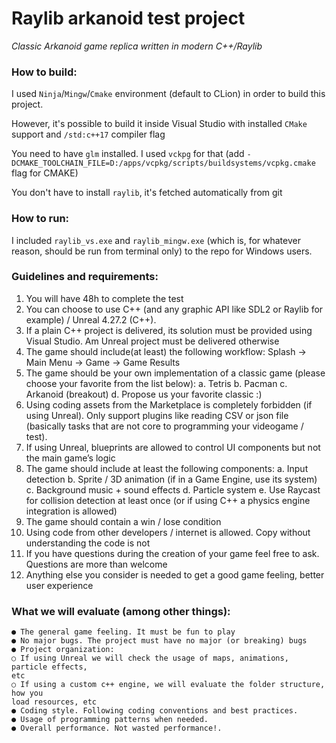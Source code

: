 # Raylib arkanoid test project
*Classic Arkanoid game replica written in modern C++/Raylib*


### How to build:
I used `Ninja`/`Mingw`/`Cmake` environment (default to CLion) in order to build this project. 

However, it's possible to build it inside Visual Studio with installed `CMake` support and `/std:c++17` compiler flag

You need to have `glm` installed. I used `vckpg` for that (add `-DCMAKE_TOOLCHAIN_FILE=D:/apps/vcpkg/scripts/buildsystems/vcpkg.cmake` flag for CMAKE)

You don't have to install `raylib`, it's fetched automatically from git
### How to run:
I included `raylib_vs.exe` and `raylib_mingw.exe` (which is, for whatever reason, should be run from terminal only) to the repo for Windows users.

### Guidelines and requirements:
1. You will have 48h to complete the test
2. You can choose to use C++ (and any graphic API like SDL2 or Raylib for example) /
   Unreal 4.27.2 (C++).
3. If a plain C++ project is delivered, its solution must be provided using Visual Studio.
   Am Unreal project must be delivered otherwise
4. The game should include(at least) the following workflow: Splash -> Main Menu ->
   Game -> Game Results
5. The game should be your own implementation of a classic game (please choose
   your favorite from the list below):
   a. Tetris
   b. Pacman
   c. Arkanoid (breakout)
   d. Propose us your favorite classic :)
6. Using coding assets from the Marketplace is completely forbidden (if using Unreal).
   Only support plugins like reading CSV or json file (basically tasks that are not core to
   programming your videogame / test).
7. If using Unreal, blueprints are allowed to control UI components but not the main
   game’s logic
8. The game should include at least the following components:
   a. Input detection
   b. Sprite / 3D animation (if in a Game Engine, use its system)
   c. Background music + sound effects
   d. Particle system
   e. Use Raycast for collision detection at least once (or if using C++ a physics
   engine integration is allowed)
9. The game should contain a win / lose condition
10. Using code from other developers / internet is allowed. Copy without understanding
    the code is not
11. If you have questions during the creation of your game feel free to ask. Questions are
    more than welcome
12. Anything else you consider is needed to get a good game feeling, better user
    experience
### What we will evaluate (among other things):
    ● The general game feeling. It must be fun to play
    ● No major bugs. The project must have no major (or breaking) bugs
    ● Project organization:
    ○ If using Unreal we will check the usage of maps, animations, particle effects,
    etc
    ○ If using a custom c++ engine, we will evaluate the folder structure, how you
    load resources, etc
    ● Coding style. Following coding conventions and best practices.
    ● Usage of programming patterns when needed.
    ● Overall performance. Not wasted performance!.